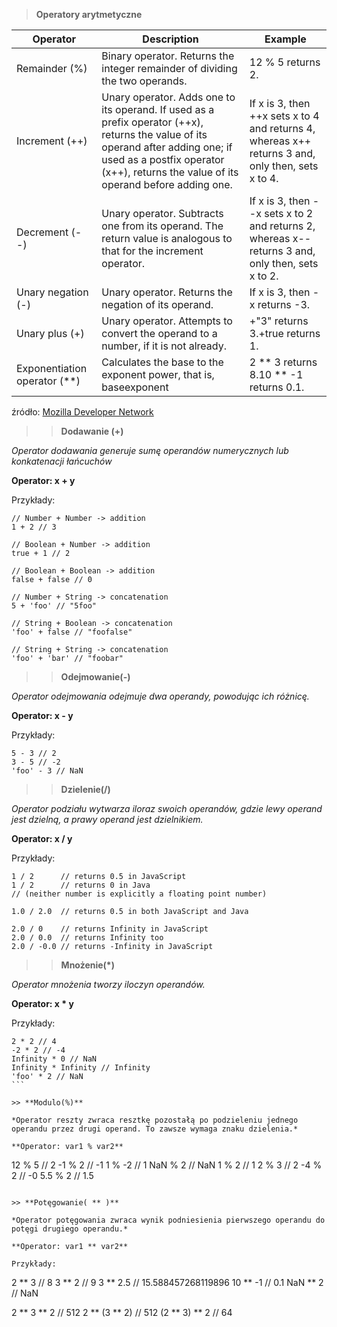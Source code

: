 > **Operatory arytmetyczne**

| Operator                      | Description                                                                                                                                                                                                              | Example                                                                                           |
|-------------------------------|--------------------------------------------------------------------------------------------------------------------------------------------------------------------------------------------------------------------------|---------------------------------------------------------------------------------------------------|
| Remainder (%)                 | Binary operator. Returns the integer remainder of dividing the two operands.| 12 % 5 returns 2.|
| Increment (++)                | Unary operator. Adds one to its operand. If used as a prefix operator (++x), returns the value of its operand after adding one; if used as a postfix operator (x++), returns the value of its operand before adding one.| If x is 3, then ++x sets x to 4 and returns 4, whereas x++ returns 3 and, only then, sets x to 4.|
| Decrement (--)                | Unary operator. Subtracts one from its operand. The return value is analogous to that for the increment operator.| If x is 3, then --x sets x to 2 and returns 2, whereas x-- returns 3 and, only then, sets x to 2.|
| Unary negation (-)            | Unary operator. Returns the negation of its operand.| If x is 3, then -x returns -3.|
| Unary plus (+)                | Unary operator. Attempts to convert the operand to a number, if it is not already.| +"3" returns 3.+true returns 1.|
| Exponentiation operator (**)  | Calculates the base to the exponent power, that is, baseexponent                                                                                                                                                         | 2 ** 3 returns 8.10 ** -1 returns 0.1.|

źródło: [Mozilla Developer Network](https://developer.mozilla.org/en-US/docs/Web/JavaScript/Guide/Expressions_and_Operators)

>> **Dodawanie (+)** 

*Operator dodawania generuje sumę operandów numerycznych lub konkatenacji łańcuchów*

**Operator: x + y**

Przykłady:
```
// Number + Number -> addition
1 + 2 // 3

// Boolean + Number -> addition
true + 1 // 2

// Boolean + Boolean -> addition
false + false // 0

// Number + String -> concatenation
5 + 'foo' // "5foo"

// String + Boolean -> concatenation
'foo' + false // "foofalse"

// String + String -> concatenation
'foo' + 'bar' // "foobar"
```

>> **Odejmowanie(-)**

*Operator odejmowania odejmuje dwa operandy, powodując ich różnicę.*

**Operator: x - y**

Przykłady:
```
5 - 3 // 2
3 - 5 // -2
'foo' - 3 // NaN
```

>> **Dzielenie(/)**

*Operator podziału wytwarza iloraz swoich operandów, gdzie lewy operand jest dzielną, a prawy operand jest dzielnikiem.*

**Operator: x / y**

Przykłady:
```
1 / 2      // returns 0.5 in JavaScript
1 / 2      // returns 0 in Java 
// (neither number is explicitly a floating point number)

1.0 / 2.0  // returns 0.5 in both JavaScript and Java

2.0 / 0    // returns Infinity in JavaScript
2.0 / 0.0  // returns Infinity too
2.0 / -0.0 // returns -Infinity in JavaScript
```

>> **Mnożenie(*)**

*Operator mnożenia tworzy iloczyn operandów.*

**Operator: x * y**

Przykłady:
```
2 * 2 // 4
-2 * 2 // -4
Infinity * 0 // NaN
Infinity * Infinity // Infinity
'foo' * 2 // NaN
``` 

>> **Modulo(%)**

*Operator reszty zwraca resztkę pozostałą po podzieleniu jednego operandu przez drugi operand. To zawsze wymaga znaku dzielenia.*

**Operator: var1 % var2**
```
12 % 5 // 2
-1 % 2 // -1
1 % -2 // 1
NaN % 2 // NaN
1 % 2 // 1
2 % 3 // 2
-4 % 2 // -0
5.5 % 2 // 1.5
```

>> **Potęgowanie( ** )**

*Operator potęgowania zwraca wynik podniesienia pierwszego operandu do potęgi drugiego operandu.*

**Operator: var1 ** var2**

Przykłady:
```
2 ** 3 // 8
3 ** 2 // 9
3 ** 2.5 // 15.588457268119896
10 ** -1 // 0.1
NaN ** 2 // NaN

2 ** 3 ** 2 // 512
2 ** (3 ** 2) // 512
(2 ** 3) ** 2 // 64
```